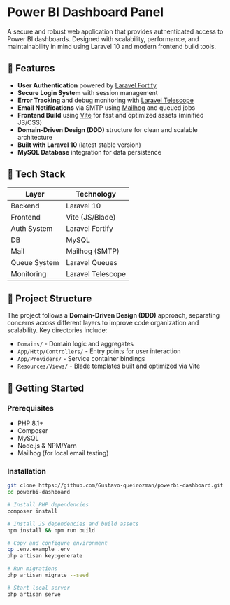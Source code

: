 # Power BI Dashboard Panel

A secure and robust web application that provides authenticated access to Power BI dashboards. Designed with scalability, performance, and maintainability in mind using Laravel 10 and modern frontend build tools.

## 🔐 Features

- **User Authentication** powered by [Laravel Fortify](https://laravel.com/docs/10.x/fortify)
- **Secure Login System** with session management
- **Error Tracking** and debug monitoring with [Laravel Telescope](https://laravel.com/docs/10.x/telescope)
- **Email Notifications** via SMTP using [Mailhog](https://github.com/mailhog/MailHog) and queued jobs
- **Frontend Build** using [Vite](https://vitejs.dev/) for fast and optimized assets (minified JS/CSS)
- **Domain-Driven Design (DDD)** structure for clean and scalable architecture
- **Built with Laravel 10** (latest stable version)
- **MySQL Database** integration for data persistence

## 🧱 Tech Stack

| Layer        | Technology          |
|--------------|---------------------|
| Backend      | Laravel 10          |
| Frontend     | Vite (JS/Blade)     |
| Auth System  | Laravel Fortify     |
| DB           | MySQL               |
| Mail         | Mailhog (SMTP)      |
| Queue System | Laravel Queues      |
| Monitoring   | Laravel Telescope   |

## 📂 Project Structure

The project follows a **Domain-Driven Design (DDD)** approach, separating concerns across different layers to improve code organization and scalability. Key directories include:

- `Domains/` - Domain logic and aggregates
- `App/Http/Controllers/` - Entry points for user interaction
- `App/Providers/` - Service container bindings
- `Resources/Views/` - Blade templates built and optimized via Vite

## 🚀 Getting Started

### Prerequisites

- PHP 8.1+
- Composer
- MySQL
- Node.js & NPM/Yarn
- Mailhog (for local email testing)

### Installation

```bash
git clone https://github.com/Gustavo-queirozman/powerbi-dashboard.git
cd powerbi-dashboard

# Install PHP dependencies
composer install

# Install JS dependencies and build assets
npm install && npm run build

# Copy and configure environment
cp .env.example .env
php artisan key:generate

# Run migrations
php artisan migrate --seed

# Start local server
php artisan serve
